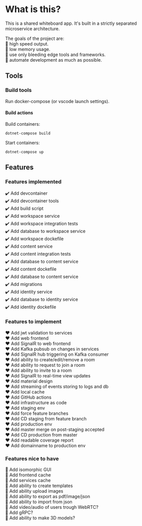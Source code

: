# What is this?

This is a shared whiteboard app. It's built in a strictly separated microservice architecture.

The goals of the project are:<br/>
🚀 high speed output.<br/>
💾 low memory usage.<br/>
🌈 use only bleeding edge tools and frameworks.<br/>
🤖 automate development as much as possible.<br/>

## Tools

### Build tools

Run docker-compose (or vscode launch settings).

#### Build actions

Build containers:
```
dotnet-compose build
```

Start containers:
```
dotnet-compose up
```

## Features

### Features implemented

✔️ Add devcontainer<br/>
✔️ Add devcontainer tools<br/>
✔️ Add build script<br/>
✔️ Add workspace service<br/>
✔️ Add workspace integration tests<br/>
✔️ Add database to workspace service<br/>
✔️ Add workspace dockefile<br/>
✔️ Add content service<br/>
✔️ Add content integration tests<br/>
✔️ Add database to content service<br/>
✔️ Add content dockefile<br/>
✔️ Add database to content service<br/>
✔️ Add migrations<br/>
✔️ Add identity service<br/>
✔️ Add database to identity service<br/>
✔️ Add identity dockefile<br/>

### Features to implement

❤️ Add jwt validation to services<br/>
❤️ Add web frontend<br/>
❤️ Add SignalR to web frontend<br/>
❤️ Add Kafka pubsub on changes in services<br/>
❤️ Add SignalR hub triggering on Kafka consumer<br/>
❤️ Add ability to create/edit/remove a room<br/>
❤️ Add ability to request to join a room<br/>
❤️ Add ability to invite to a room<br/>
❤️ Add SignalR to real-time view updates<br/>
❤️ Add material design<br/>
❤️ Add streaming of events storing to logs and db<br/>
❤️ Add local cache<br/>
❤️ Add GitHub actions<br/>
❤️ Add infrastructure as code<br/>
❤️ Add staging env<br/>
❤️ Add force feature branches<br/>
❤️ Add CD staging from feature branch<br/>
❤️ Add production env<br/>
❤️ Add master merge on post-staging accepted<br/>
❤️ Add CD production from master<br/>
❤️ Add readable coverage report<br/>
❤️ Add domainname to production env<br/>

### Features nice to have

💎 Add isomorphic GUI<br/>
💎 Add frontend cache<br/>
💎 Add services cache<br/>
💎 Add ability to create templates<br/>
💎 Add ability upload images<br/>
💎 Add ability to export as pdf/image/json<br/>
💎 Add ability to import from json<br/>
💎 Add video/audio of users trough WebRTC?<br/>
💎 Add gRPC?<br/>
💎 Add ability to make 3D models?

